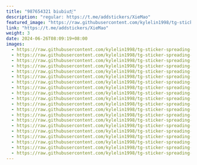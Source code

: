 ```yaml
---
title: "987654321 biubiuだ"
description: "regular: https://t.me/addstickers/XieMao"
featured_image: "https://raw.githubusercontent.com/kylelin1998/tg-sticker-spreading-worldwide-images/main/img/8f3b5959-8940-4267-9991-094b82f4e98e.jpg"
link: "https://t.me/addstickers/XieMao"
weight: 3
date: 2024-06-26T08:09:19+08:00
images:
  - https://raw.githubusercontent.com/kylelin1998/tg-sticker-spreading-worldwide-images/main/img/8f3b5959-8940-4267-9991-094b82f4e98e.jpg
  - https://raw.githubusercontent.com/kylelin1998/tg-sticker-spreading-worldwide-images/main/img/0c715f0f-234f-499c-9b37-57a74db03617.jpg
  - https://raw.githubusercontent.com/kylelin1998/tg-sticker-spreading-worldwide-images/main/img/bcf85f74-8311-4856-be7a-15a79633d093.jpg
  - https://raw.githubusercontent.com/kylelin1998/tg-sticker-spreading-worldwide-images/main/img/79b84b13-bdeb-4810-ae13-bc6b680576cf.jpg
  - https://raw.githubusercontent.com/kylelin1998/tg-sticker-spreading-worldwide-images/main/img/d2e9547a-4962-44dd-aab8-6094a117e566.jpg
  - https://raw.githubusercontent.com/kylelin1998/tg-sticker-spreading-worldwide-images/main/img/fa6a7f7b-8539-40bb-88d1-f997253f6e22.jpg
  - https://raw.githubusercontent.com/kylelin1998/tg-sticker-spreading-worldwide-images/main/img/610a4767-5887-446d-b14a-226d0abc7f9b.jpg
  - https://raw.githubusercontent.com/kylelin1998/tg-sticker-spreading-worldwide-images/main/img/b49297d9-b6ea-486b-a332-b929d1cfcede.jpg
  - https://raw.githubusercontent.com/kylelin1998/tg-sticker-spreading-worldwide-images/main/img/f4fa6685-3452-4fd2-95f8-e8577ce941de.jpg
  - https://raw.githubusercontent.com/kylelin1998/tg-sticker-spreading-worldwide-images/main/img/46c4efba-0503-499a-9cf9-23859f3c3d28.jpg
  - https://raw.githubusercontent.com/kylelin1998/tg-sticker-spreading-worldwide-images/main/img/f333ea3c-ce53-49a7-bfe8-2171e0cd5066.jpg
  - https://raw.githubusercontent.com/kylelin1998/tg-sticker-spreading-worldwide-images/main/img/ec2c7aee-7783-47ee-be65-3dfbb9b61ede.jpg
  - https://raw.githubusercontent.com/kylelin1998/tg-sticker-spreading-worldwide-images/main/img/7946c5cb-17ce-4d67-b80e-b21d8341e1dd.jpg
  - https://raw.githubusercontent.com/kylelin1998/tg-sticker-spreading-worldwide-images/main/img/244ec689-9b9a-4ff2-acd4-0013406a9ef7.jpg
  - https://raw.githubusercontent.com/kylelin1998/tg-sticker-spreading-worldwide-images/main/img/4ee2f744-715c-483f-a280-960279d5786a.jpg
  - https://raw.githubusercontent.com/kylelin1998/tg-sticker-spreading-worldwide-images/main/img/a0165b27-9a21-461c-a2d6-81d2f4ec5f7e.jpg
  - https://raw.githubusercontent.com/kylelin1998/tg-sticker-spreading-worldwide-images/main/img/47373148-fa75-4ccd-9e57-c5e6d41f4d07.jpg
  - https://raw.githubusercontent.com/kylelin1998/tg-sticker-spreading-worldwide-images/main/img/3b1543f3-b95f-40ee-b2f6-8b7e214b4547.jpg
  - https://raw.githubusercontent.com/kylelin1998/tg-sticker-spreading-worldwide-images/main/img/26b96d0b-0b35-4a24-b25f-64b19a857b08.jpg
  - https://raw.githubusercontent.com/kylelin1998/tg-sticker-spreading-worldwide-images/main/img/5e52cf24-ce57-4edc-b869-bb0098460043.jpg
---
```

